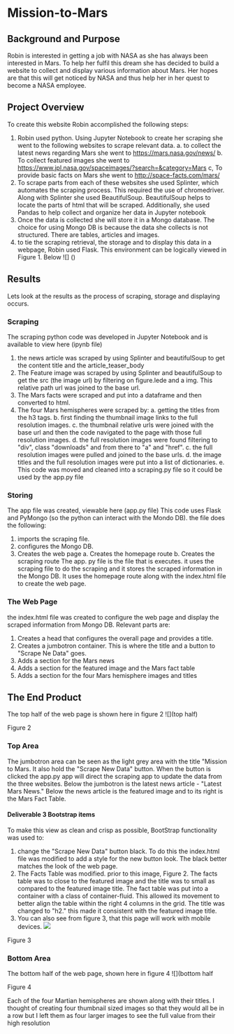 # Mission-to-Mars
## Background and Purpose
Robin is interested in getting a job with NASA as she has always been interested in Mars. To help her fulfil this dream she
has decided to build a website to collect and display various information about Mars. Her hopes are that this will get
noticed by NASA and thus help her in her quest to become a NASA employee.

## Project Overview
To create this website Robin accomplished the following steps:
1. Robin used python. Using Jupyter Notebook to create her scraping she went to the following websites to scrape relevant data.
	a. to collect the latest news regarding Mars she went to https://mars.nasa.gov/news/
	b. To collect featured images she went to https://www.jpl.nasa.gov/spaceimages/?search=&category=Mars
	c, To provide basic facts on Mars she went to http://space-facts.com/mars/
2. To scrape parts from each of these websites she used Splinter, which automates the scraping process. This required the use of
chromedriver. Along with Splinter she used BeautifulSoup. BeautifulSoup helps to locate the parts of html that will be scraped.
Additionally, she used Pandas to help collect and organize her data in Jupyter notebook
3. Once the data is collected she will store it in a Mongo database. The choice for using Mongo DB is because the data she
collects is not structured. There are tables, articles and images.
4. to tie the scraping retrieval, the storage and to display this data in a webpage, Robin used Flask.
This environment can be logically viewed in Figure 1. Below
![] ()


## Results
Lets look at the results as the process of scraping, storage and displaying occurs.

### Scraping
The scraping python code was developed in Jupyter Notebook and is available to view here
(ipynb file)
1. the news article was scraped by using Splinter and beautifulSoup to get the content title and the article_teaser_body
2. The Feature image was scraped by using Splinter and beautifulSoup to get the src (the image url) by filtering on figure.lede and a img.
This relative path url was joined to the base url.
3. The Mars facts were scraped and put into a dataframe and then converted to html.
4. The four Mars hemispheres were scraped by:
 a. getting the titles from the h3 tags.
 b. first finding the thumbnail image links to the full resolution images.
 c. the thumbnail relative urls were joined with the base url and then the code navigated to the page with those full resolution images.
 d. the full resolution images were found filtering to "div", class "downloads" and from there to "a" and "href".
 c. the full resolution images were pulled and joined to the base urls.
 d. the image titles and the full resolution images were put into a list of dictionaries.
 e. This code was moved and cleaned into a scraping.py file so it could be used by the app.py file
### Storing
The app file was created, viewable here
(app.py file)
This code uses Flask and PyMongo (so the python can interact with the Mondo DB).
the file does the following:
1. imports the scraping file.
2. configures the Mongo DB.
3. Creates the web page
 a. Creates the homepage route
 b. Creates the scraping route
The app. py file is the file that is executes. it uses the scraping file to do the scraping and it stores the scraped information in
the Mongo DB. It uses the homepage route along with the index.html file to create the web page.

### The Web Page
the index.html file was created to configure the web page and display the scraped information from Mongo DB. Relevant parts are:
1. Creates a head that configures the overall page and provides a title.
2. Creates a jumbotron container. This is where the title and a button to "Scrape Ne Data" goes.
3. Adds a section for the Mars news
4. Adds a section for the featured image and the Mars fact table
5. Adds a section for the four Mars hemisphere images and titles

## The End Product
The top half of the web page is shown here in figure 2
![](top half)

Figure 2

### Top Area
The jumbotron area can be seen as the light grey area with the title "Mission to Mars. It also hold the "Scrape New Data" button.
When the button is clicked the app.py app will direct the scraping app to update the data from the three websites.
Below the jumbotron is the latest news article - "Latest Mars News."
Below the news article is the featured image and to its right is the Mars Fact Table.
#### Deliverable 3 Bootstrap items
To make this view as clean and crisp as possible, BootStrap functionality was used to:
1. change the "Scrape New Data" button black. To do this the index.html file was modified to add a style for the new button look.
The black better matches the look of the web page.
2. The Facts Table was modified. prior to this image, Figure 2. The facts table was to close to the featured image and the title
was to small as compared to the featured image title. The fact table was put into a container with a class of container-fluid. This
allowed its movement to better align the table within the right 4 columns in the grid. The title was changed to "h2." this made it consistent with the featured image title.
3. You can also see from figure 3, that this page will work with mobile devices.
![](mobile)

Figure 3
### Bottom Area
The bottom half of the web page, shown here in figure 4
![](bottom half

Figure 4

Each of the four Martian hemispheres are shown along with their titles. I thought of creating four thumbnail sized images so that they would all be in a row but
I left them as four larger images to see the full value from their high resolution
